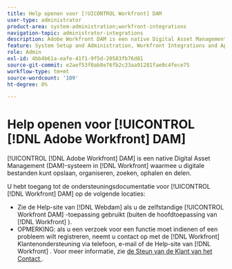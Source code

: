 ```yaml
---
title: Help openen voor [!UICONTROL Workfront] DAM
user-type: administrator
product-area: system-administration;workfront-integrations
navigation-topic: administrator-integrations
description: Adobe Workfront DAM is een native Digital Asset Management (DAM)-systeem in Workfront waarmee u digitale bestanden kunt opslaan, organiseren, zoeken, ophalen en delen.
feature: System Setup and Administration, Workfront Integrations and Apps
role: Admin
exl-id: 4bb4b61a-eafe-41f1-9f5d-20583fb76d81
source-git-commit: e2aef53f0ab8e76fb2c33aa91281fae0c4fece75
workflow-type: tm+mt
source-wordcount: '109'
ht-degree: 0%

---
```


# Help openen voor [!UICONTROL [!DNL Adobe Workfront] DAM]

[!UICONTROL [!DNL Adobe Workfront] DAM] is een native Digital Asset Management (DAM)-systeem in [!DNL Workfront] waarmee u digitale bestanden kunt opslaan, organiseren, zoeken, ophalen en delen.

U hebt toegang tot de ondersteuningsdocumentatie voor [!UICONTROL [!DNL Workfront] DAM] op de volgende locaties:

* Zie de Help-site van [!DNL Webdam] als u de zelfstandige [!UICONTROL Workfront DAM] -toepassing gebruikt (buiten de hoofdtoepassing van [!DNL Workfront] ).
* OPMERKING: als u een verzoek voor een functie moet indienen of een probleem wilt registreren, neemt u contact op met de [!DNL Workfront] Klantenondersteuning via telefoon, e-mail of de Help-site van [!DNL Workfront] . Voor meer informatie, zie [&#x200B; de Steun van de Klant van het Contact &#x200B;](../../workfront-basics/tips-tricks-and-troubleshooting/contact-customer-support.md).
